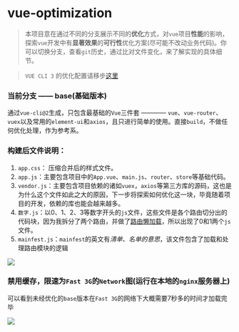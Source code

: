 # vue-optimization

> 本项目意在通过不同的分支展示不同的**优化**方式，对`vue`项目**性能**的影响，探索`vue`开发中有**显著效果**的**可行性**优化方案(尽可能不改动业务代码)。你可以切换分支，查看`git`历史，通过比对文件变化，来了解实现的具体细节。

> `VUE CLI 3` 的优化配置请移步[这里](https://github.com/HaoChuan9421/vue-cli3-optimization)

### 当前分支 —— base(基础版本)

通过`vue-cli@2`生成，只包含最基础的`Vue`三件套 ———— `vue`、`vue-router`、`vuex`以及常用的`element-ui`和`axios`，且只进行简单的使用。直接`build`，不做任何优化处理，作为参考系。

### 构建后文件说明：
1. `app.css`： 压缩合并后的样式文件。
2. `app.js`：主要包含项目中的`App.vue`、`main.js`、`router`、`store`等基础代码。
3. `vendor.js`：主要包含项目依赖的诸如`vuex`，`axios`等第三方库的源码，这也是为什么这个文件如此之大的原因，下一步将探索如何优化这一块，毕竟随着项目的开发，依赖的库也能会越来越多。
4. `数字.js`：以0、1、2、3等数字开头的`js`文件，这些文件是各个路由切分出的代码块，因为我拆分了两个路由，并做了[路由懒加载](https://router.vuejs.org/zh/guide/advanced/lazy-loading.html)，所以出现了0和1两个`js`文件。
5. `mainfest.js`：`mainfest`的英文有*清单、名单的意思*，该文件包含了加载和处理路由模块的逻辑

![](https://user-gold-cdn.xitu.io/2018/9/29/16625d3c1cdfa267?w=1890&h=846&f=png&s=317765)

### 禁用缓存，限速为`Fast 3G`的`Network`图(运行在本地的`nginx`服务器上)

可以看到未经优化的`base`版本在`Fast 3G`的网络下大概需要7秒多的时间才加载完毕

![](https://user-gold-cdn.xitu.io/2018/9/29/16625d34818e42f0?w=3276&h=1562&f=png&s=449063)
